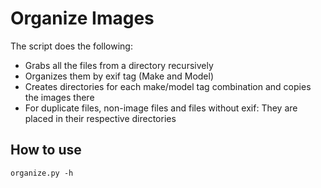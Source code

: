 # Organize Images

The script does the following:

* Grabs all the files from a directory recursively
* Organizes them by exif tag (Make and Model)
* Creates directories for each make/model tag combination and copies the images there
* For duplicate files, non-image files and files without exif: They are placed in their respective directories

## How to use

`organize.py -h`
